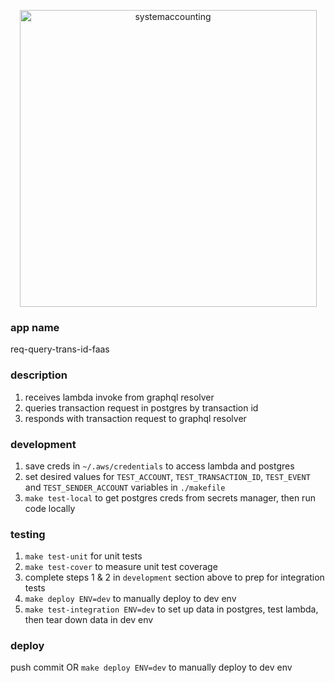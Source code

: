 <p align="center">
  <img width="475" alt="systemaccounting" src="https://user-images.githubusercontent.com/12200465/37568924-06f05d08-2a99-11e8-8891-60f373b33421.png">
</p>


### app name

req-query-trans-id-faas

### description

1. receives lambda invoke from graphql resolver
1. queries transaction request in postgres by transaction id
1. responds with transaction request to graphql resolver

### development

1. save creds in `~/.aws/credentials` to access lambda and postgres
1. set desired values for `TEST_ACCOUNT`, `TEST_TRANSACTION_ID`, `TEST_EVENT` and `TEST_SENDER_ACCOUNT` variables in `./makefile`
1. `make test-local` to get postgres creds from secrets manager, then run code locally

### testing

1. `make test-unit` for unit tests
1. `make test-cover` to measure unit test coverage
1.  complete steps 1 & 2 in `development` section above to prep for integration tests
1. `make deploy ENV=dev` to manually deploy to dev env
1. `make test-integration ENV=dev` to set up data in postgres, test lambda, then tear down data in dev env

### deploy

push commit OR `make deploy ENV=dev` to manually deploy to dev env